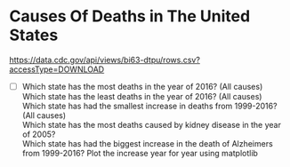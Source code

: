 # Causes Of Deaths in The United States

https://data.cdc.gov/api/views/bi63-dtpu/rows.csv?accessType=DOWNLOAD  

- [ ] Which state has the most deaths in the year of 2016? (All causes)  
Which state has the least deaths in the year of 2016? (All causes)  
Which state has had the smallest increase in deaths from 1999-2016? (All causes)  
Which state has the most deaths caused by kidney disease in the year of 2005?  
Which state has had the biggest increase in the death of Alzheimers from 1999-2016? Plot the increase year for year using matplotlib 



